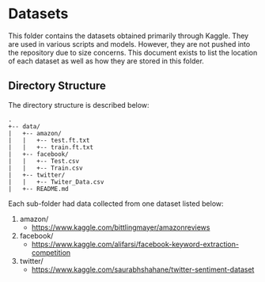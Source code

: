 # Datasets
This folder contains the datasets obtained primarily through Kaggle.
They are used in various scripts and models. 
However, they are not pushed into the repository due to size concerns.
This document exists to list the location of each dataset as well as how they are stored in this folder.

## Directory Structure
The directory structure is described below:

    .
    +-- data/
    |   +-- amazon/
    |   |   +-- test.ft.txt
    |   |   +-- train.ft.txt
    |   +-- facebook/
    |   |   +-- Test.csv
    |   |   +-- Train.csv
    |   +-- twitter/
    |   |   +-- Twiter_Data.csv
    |   +-- README.md
    
Each sub-folder had data collected from one dataset listed below:

1. amazon/
    - https://www.kaggle.com/bittlingmayer/amazonreviews
2. facebook/
    - https://www.kaggle.com/alifarsi/facebook-keyword-extraction-competition
3. twitter/
    - https://www.kaggle.com/saurabhshahane/twitter-sentiment-dataset